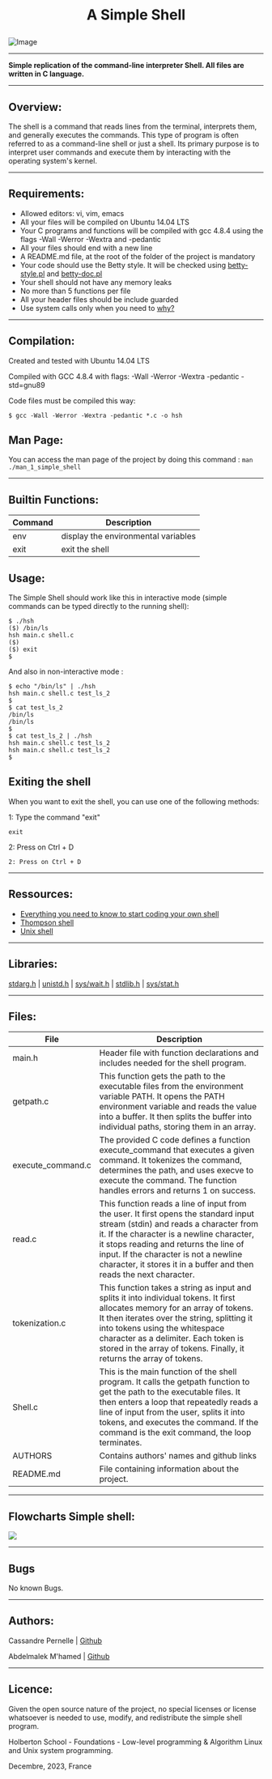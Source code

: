 # <p align="center">A Simple Shell </p>
  


![Image](https://cdn.discordapp.com/attachments/1186717231644676196/1187405115787837450/1P1FKnYJTJxW87fe71611dg.png?ex=6596c430&is=65844f30&hm=b791d691a79e19aec01928817e6075b0dae8d7bbecf20f847133832c26b45c95&)
        
----------

**Simple replication of the command-line interpreter Shell. All files are written in C language.**
    
----------


## Overview:

The shell is a command that reads lines from the terminal, interprets them, and generally executes the commands. 
This type of program is often referred to as a command-line shell or just a shell. Its primary purpose is to interpret user commands and execute them by interacting with the operating system's kernel.


----------

## Requirements:

- Allowed editors: vi, vim, emacs
- All your files will be compiled on Ubuntu 14.04 LTS
- Your C programs and functions will be compiled with gcc 4.8.4 using the flags -Wall -Werror -Wextra and -pedantic
- All your files should end with a new line
- A README.md file, at the root of the folder of the project is mandatory
- Your code should use the Betty style. It will be checked using [betty-style.pl](https://github.com/hs-hq/Betty/blob/main/betty-style.pl) and [betty-doc.pl](https://github.com/hs-hq/Betty/blob/main/betty-doc.pl)
- Your shell should not have any memory leaks
- No more than 5 functions per file
- All your header files should be include guarded
- Use system calls only when you need to [why?](https://www.quora.com/Why-are-system-calls-expensive-in-operating-systems)

----------


## Compilation:
Created and tested with Ubuntu 14.04 LTS

Compiled with GCC 4.8.4 with flags: -Wall -Werror -Wextra -pedantic -std=gnu89

Code files must be compiled this way:

`$ gcc -Wall -Werror -Wextra -pedantic *.c -o hsh`

## Man Page:
You can access the man page of the project by doing this command :
`man ./man_1_simple_shell`

----------
## Builtin Functions:


| Command |  Description | 
| -------- | -------- |
| env  | display the environmental variables |
|  exit    | exit the shell |
        

## Usage:

The Simple Shell should work like this in interactive mode (simple commands can be typed directly to the running shell):

```
$ ./hsh
($) /bin/ls
hsh main.c shell.c
($)
($) exit
$
```

And also in non-interactive mode :

```
$ echo "/bin/ls" | ./hsh
hsh main.c shell.c test_ls_2
$
$ cat test_ls_2
/bin/ls
/bin/ls
$
$ cat test_ls_2 | ./hsh
hsh main.c shell.c test_ls_2
hsh main.c shell.c test_ls_2
$
```

## Exiting the shell 
When you want to exit the shell, you can use one of the following methods:

1: Type the command "exit"

`exit`

2: Press on Ctrl + D

`2: Press on Ctrl + D`

----------

## Ressources:

- [Everything you need to know to start coding your own shell ](https://intranet.hbtn.io/concepts)
- [Thompson shell](https://en.wikipedia.org/wiki/Thompson_shell)
- [Unix shell](https://en.wikipedia.org/wiki/Unix_shell)
----------

## Libraries:

[stdarg.h](https://en.wikipedia.org/wiki/Stdarg.h) | [unistd.h](https://en.wikipedia.org/wiki/Unistd.h) | [sys/wait.h](https://pubs.opengroup.org/onlinepubs/009695399/basedefs/sys/wait.h.html) | [stdlib.h](https://es.wikipedia.org/wiki/Stdlib.h) | [sys/stat.h](https://pubs.opengroup.org/onlinepubs/007908799/xsh/sysstat.h.html)

----------

## Files:

| File | Description 
| -------- | -------- |
| main.h   |Header file with function declarations and includes needed for the shell program.    |
| getpath.c | This function gets the path to the executable files from the environment variable PATH. It opens the PATH environment variable and reads the value into a buffer. It then splits the buffer into individual paths, storing them in an array. |
| execute_command.c  | The provided C code defines a function execute_command that executes a given command. It tokenizes the command, determines the path, and uses execve to execute the command. The function handles errors and returns 1 on success. | 
| read.c | This function reads a line of input from the user. It first opens the standard input stream (stdin) and reads a character from it. If the character is a newline character, it stops reading and returns the line of input. If the character is not a newline character, it stores it in a buffer and then reads the next character. | 
| tokenization.c | This function takes a string as input and splits it into individual tokens. It first allocates memory for an array of tokens. It then iterates over the string, splitting it into tokens using the whitespace character as a delimiter. Each token is stored in the array of tokens. Finally, it returns the array of tokens.|
| Shell.c    | This is the main function of the shell program. It calls the getpath function to get the path to the executable files. It then enters a loop that repeatedly reads a line of input from the user, splits it into tokens, and executes the command. If the command is the exit command, the loop terminates.|
| AUTHORS | Contains authors' names and github links |
| README.md | File containing information about the project.|

----------

## Flowcharts Simple shell:

![](https://i.imgur.com/Ldo2STr.jpg)

        
----------
## Bugs

No known Bugs.

----------

## Authors:

Cassandre Pernelle | [Github](https://github.com/wefixte/holbertonschool-simple_shell)

Abdelmalek M'hamed | [Github](https://github.com/wefixte/holbertonschool-simple_shell) 

----------
## Licence:

Given the open source nature of the project, no special licenses or license whatsoever is needed to use, modify, and redistribute the simple shell program.

Holberton School - Foundations - Low-level programming & Algorithm  Linux and Unix system programming.

Decembre, 2023, France

